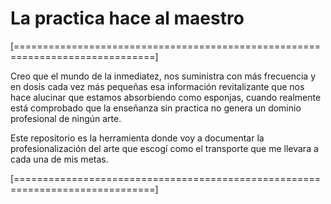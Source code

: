 # La practica hace al maestro

[==============================================================================]


Creo que el mundo de la inmediatez, nos suministra con más frecuencia y en dosis cada vez más pequeñas esa información revitalizante que nos hace alucinar que estamos absorbiendo como esponjas, cuando realmente está comprobado que la enseñanza sin practica no genera un dominio profesional de ningún arte.

Este repositorio es la herramienta donde voy a documentar la profesionalización del arte que escogí como el transporte que me llevara a cada una de mis metas.

[==============================================================================]
